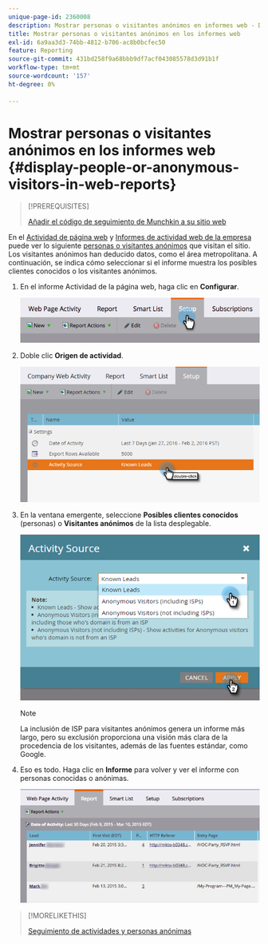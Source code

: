 ```yaml
---
unique-page-id: 2360008
description: Mostrar personas o visitantes anónimos en informes web - Documentos de Marketo - Documentación del producto
title: Mostrar personas o visitantes anónimos en los informes web
exl-id: 6a9aa3d3-74bb-4812-b706-ac8b0bcfec50
feature: Reporting
source-git-commit: 431bd258f9a68bbb9df7acf043085578d3d91b1f
workflow-type: tm+mt
source-wordcount: '157'
ht-degree: 0%

---
```


# Mostrar personas o visitantes anónimos en los informes web {#display-people-or-anonymous-visitors-in-web-reports}

>[!PREREQUISITES]
>
>[Añadir el código de seguimiento de Munchkin a su sitio web](/help/marketo/product-docs/administration/additional-integrations/add-munchkin-tracking-code-to-your-website.md)

En el [Actividad de página web](/help/marketo/product-docs/reporting/basic-reporting/report-types/web-page-activity-report.md) y  [Informes de actividad web de la empresa](/help/marketo/product-docs/reporting/basic-reporting/report-types/company-web-activity-report.md) puede ver lo siguiente [personas o visitantes anónimos](/help/marketo/product-docs/core-marketo-concepts/smart-lists-and-static-lists/managing-people-in-smart-lists/understanding-anonymous-activity-and-people.md) que visitan el sitio. Los visitantes anónimos han deducido datos, como el área metropolitana.  A continuación, se indica cómo seleccionar si el informe muestra los posibles clientes conocidos o los visitantes anónimos.

1. En el informe Actividad de la página web, haga clic en **Configurar**.

   ![](assets/image2015-3-10-11-3a43-3a13.png)

1. Doble clic **Origen de actividad**.

   ![](assets/image2016-2-2-14-3a5-3a59.png)

1. En la ventana emergente, seleccione **Posibles clientes conocidos** (personas) o **Visitantes anónimos** de la lista desplegable.

   ![](assets/image2016-2-2-14-3a7-3a8.png)

   >[!NOTE]
   >
   >La inclusión de ISP para visitantes anónimos genera un informe más largo, pero su exclusión proporciona una visión más clara de la procedencia de los visitantes, además de las fuentes estándar, como Google.

1. Eso es todo. Haga clic en **Informe** para volver y ver el informe con personas conocidas o anónimas.

   ![](assets/image2015-3-10-11-3a48-3a36.png)

>[!MORELIKETHIS]
>
>[Seguimiento de actividades y personas anónimas](/help/marketo/product-docs/reporting/basic-reporting/report-activity/tracking-anonymous-activity-and-people.md)
